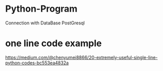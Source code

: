 # Python-Program

Connection with DataBase PostGresql

# one line code example

https://medium.com/@chenyumei8866/20-extremely-useful-single-line-python-codes-bc553ea4832a
